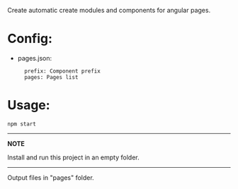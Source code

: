 Create automatic create modules and components for angular pages.

# Config:

* pages.json:
    
        prefix: Component prefix
        pages: Pages list

# Usage:

    npm start
---
**NOTE**

Install and run this project in an empty folder.  

---
Output files in "pages" folder.